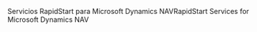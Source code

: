 <span data-ttu-id="f8754-101">Servicios RapidStart para Microsoft Dynamics NAV</span><span class="sxs-lookup"><span data-stu-id="f8754-101">RapidStart Services for Microsoft Dynamics NAV</span></span>